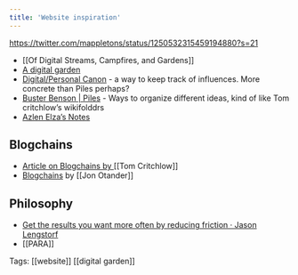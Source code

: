 ```yaml
---
title: 'Website inspiration'
---
```


https://twitter.com/mappletons/status/1250532315459194880?s=21

- [[Of Digital Streams, Campfires, and Gardens]]
- [A digital garden](https://tomcritchlow.com/)
- [Digital/Personal Canon](https://GitHub.com/bschlagel/canonize/) - a way to keep track of influences. More concrete than Piles perhaps?
- [Buster Benson | Piles](https://busterbenson.com/piles/) - Ways to organize different ideas, kind of like Tom critchlow’s wikifolddrs
- [Azlen Elza’s Notes](https://notes.azlen.me/g3tibyfv/)

## Blogchains

- [Article on Blogchains by ](https://tomcritchlow.com/blogchains/) [[Tom Critchlow]]
- [Blogchains](https://johno.com/blogchains/) by [[Jon Otander]]

## Philosophy

- [Get the results you want more often by reducing friction · Jason Lengstorf](https://lengstorf.com/reduce-friction/)
- [[PARA]]

Tags: [[website]] [[digital garden]]
